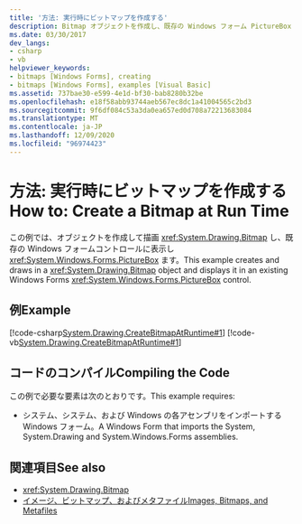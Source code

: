 ```yaml
---
title: '方法: 実行時にビットマップを作成する'
description: Bitmap オブジェクトを作成し、既存の Windows フォーム PictureBox コントロールに表示する方法について説明します。
ms.date: 03/30/2017
dev_langs:
- csharp
- vb
helpviewer_keywords:
- bitmaps [Windows Forms], creating
- bitmaps [Windows Forms], examples [Visual Basic]
ms.assetid: 737bae30-e599-4e1d-bf30-bab8280b32be
ms.openlocfilehash: e18f58abb93744aeb567ec8dc1a41004565c2bd3
ms.sourcegitcommit: 9f6df084c53a3da0ea657ed0d708a72213683084
ms.translationtype: MT
ms.contentlocale: ja-JP
ms.lasthandoff: 12/09/2020
ms.locfileid: "96974423"
---
```

# <a name="how-to-create-a-bitmap-at-run-time"></a><span data-ttu-id="eb0a4-103">方法: 実行時にビットマップを作成する</span><span class="sxs-lookup"><span data-stu-id="eb0a4-103">How to: Create a Bitmap at Run Time</span></span>
<span data-ttu-id="eb0a4-104">この例では、オブジェクトを作成して描画 <xref:System.Drawing.Bitmap> し、既存の Windows フォームコントロールに表示し <xref:System.Windows.Forms.PictureBox> ます。</span><span class="sxs-lookup"><span data-stu-id="eb0a4-104">This example creates and draws in a <xref:System.Drawing.Bitmap> object and displays it in an existing Windows Forms <xref:System.Windows.Forms.PictureBox> control.</span></span>  
  
## <a name="example"></a><span data-ttu-id="eb0a4-105">例</span><span class="sxs-lookup"><span data-stu-id="eb0a4-105">Example</span></span>  
 [!code-csharp[System.Drawing.CreateBitmapAtRuntime#1](~/samples/snippets/csharp/VS_Snippets_Winforms/System.Drawing.CreateBitmapAtRuntime/CS/Form1.cs#1)]
 [!code-vb[System.Drawing.CreateBitmapAtRuntime#1](~/samples/snippets/visualbasic/VS_Snippets_Winforms/System.Drawing.CreateBitmapAtRuntime/VB/Form1.vb#1)]  
  
## <a name="compiling-the-code"></a><span data-ttu-id="eb0a4-106">コードのコンパイル</span><span class="sxs-lookup"><span data-stu-id="eb0a4-106">Compiling the Code</span></span>  
 <span data-ttu-id="eb0a4-107">この例で必要な要素は次のとおりです。</span><span class="sxs-lookup"><span data-stu-id="eb0a4-107">This example requires:</span></span>  
  
- <span data-ttu-id="eb0a4-108">システム、システム、および Windows の各アセンブリをインポートする Windows フォーム。</span><span class="sxs-lookup"><span data-stu-id="eb0a4-108">A Windows Form that imports the System, System.Drawing and System.Windows.Forms assemblies.</span></span>  
  
## <a name="see-also"></a><span data-ttu-id="eb0a4-109">関連項目</span><span class="sxs-lookup"><span data-stu-id="eb0a4-109">See also</span></span>

- <xref:System.Drawing.Bitmap>
- [<span data-ttu-id="eb0a4-110">イメージ、ビットマップ、およびメタファイル</span><span class="sxs-lookup"><span data-stu-id="eb0a4-110">Images, Bitmaps, and Metafiles</span></span>](images-bitmaps-and-metafiles.md)
